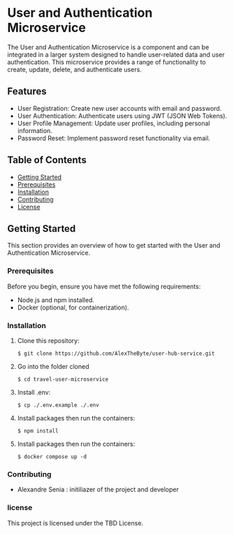 # User and Authentication Microservice

The User and Authentication Microservice is a component and can be integrated in a larger system designed to handle user-related data and user authentication. This microservice provides a range of functionality to create, update, delete, and authenticate users.

## Features

- User Registration: Create new user accounts with email and password.
- User Authentication: Authenticate users using JWT (JSON Web Tokens).
- User Profile Management: Update user profiles, including personal information.
- Password Reset: Implement password reset functionality via email.

## Table of Contents

- [Getting Started](#getting-started)
- [Prerequisites](#prerequisites)
- [Installation](#installation)
- [Contributing](#contributing)
- [License](#license)

## Getting Started

This section provides an overview of how to get started with the User and Authentication Microservice.

### Prerequisites

Before you begin, ensure you have met the following requirements:

- Node.js and npm installed.
- Docker (optional, for containerization).

### Installation

1. Clone this repository:
   ```shell
   $ git clone https://github.com/AlexTheByte/user-hub-service.git
2. Go into the folder cloned 
   ```shell
   $ cd travel-user-microservice
2. Install .env:
   ```shell 
   $ cp ./.env.example ./.env 
3. Install packages then run the containers:
   ```shell
   $ npm install
4. Install packages then run the containers:
   ```shell$
   $ docker compose up -d
### Contributing 

- Alexandre Senia : initiliazer of the project and developer

### license 

This project is licensed under the TBD License.
